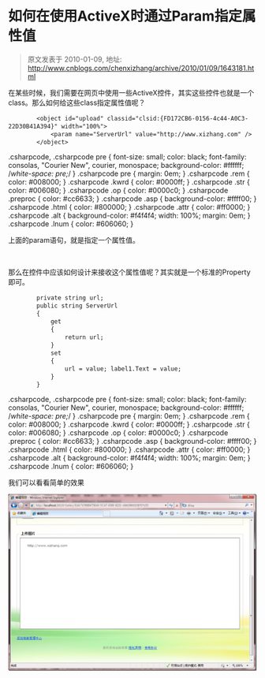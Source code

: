 # 如何在使用ActiveX时通过Param指定属性值 
> 原文发表于 2010-01-09, 地址: http://www.cnblogs.com/chenxizhang/archive/2010/01/09/1643181.html 


在某些时候，我们需要在网页中使用一些ActiveX控件，其实这些控件也就是一个class。那么如何给这些class指定属性值呢？


```
        <object id="upload" classid="clsid:{FD172CB6-0156-4c44-A0C3-22D30B41A394}" width="100%">
            <param name="ServerUrl" value="http://www.xizhang.com" />
        </object>
```


.csharpcode, .csharpcode pre
{
 font-size: small;
 color: black;
 font-family: consolas, "Courier New", courier, monospace;
 background-color: #ffffff;
 /*white-space: pre;*/
}
.csharpcode pre { margin: 0em; }
.csharpcode .rem { color: #008000; }
.csharpcode .kwrd { color: #0000ff; }
.csharpcode .str { color: #006080; }
.csharpcode .op { color: #0000c0; }
.csharpcode .preproc { color: #cc6633; }
.csharpcode .asp { background-color: #ffff00; }
.csharpcode .html { color: #800000; }
.csharpcode .attr { color: #ff0000; }
.csharpcode .alt 
{
 background-color: #f4f4f4;
 width: 100%;
 margin: 0em;
}
.csharpcode .lnum { color: #606060; }




上面的param语句，就是指定一个属性值。


 


那么在控件中应该如何设计来接收这个属性值呢？其实就是一个标准的Property即可。


```
        private string url;
        public string ServerUrl
        {
            get
            {
                return url;
            }
            set
            {
                url = value; label1.Text = value;
            }
        }
```


.csharpcode, .csharpcode pre
{
 font-size: small;
 color: black;
 font-family: consolas, "Courier New", courier, monospace;
 background-color: #ffffff;
 /*white-space: pre;*/
}
.csharpcode pre { margin: 0em; }
.csharpcode .rem { color: #008000; }
.csharpcode .kwrd { color: #0000ff; }
.csharpcode .str { color: #006080; }
.csharpcode .op { color: #0000c0; }
.csharpcode .preproc { color: #cc6633; }
.csharpcode .asp { background-color: #ffff00; }
.csharpcode .html { color: #800000; }
.csharpcode .attr { color: #ff0000; }
.csharpcode .alt 
{
 background-color: #f4f4f4;
 width: 100%;
 margin: 0em;
}
.csharpcode .lnum { color: #606060; }




我们可以看看简单的效果


[![image](./images/1643181-image_thumb.png "image")](http://images.cnblogs.com/cnblogs_com/chenxizhang/WindowsLiveWriter/ActiveXParam_13C48/image_2.png)

